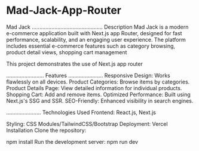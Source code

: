 # Mad-Jack-App-Router
 

Mad Jack
...............................................
Description
Mad Jack is a modern e-commerce application built with Next.js app Router, designed for fast performance, scalability, and an engaging user experience. The platform includes essential e-commerce features such as category browsing, product detail views, shopping cart management

This project demonstrates the use of Next.js app router

.........................
Features
.......................
Responsive Design: Works flawlessly on all devices.
Product Categories: Browse items by categories.
Product Details Page: View detailed information for individual products.
Shopping Cart: Add and remove items.
Optimized Performance: Built using Next.js's SSG and SSR.
SEO-Friendly: Enhanced visibility in search engines.

.......................
Technologies Used
Frontend: React.js, Next.js

Styling: CSS Modules/TailwindCSS/Bootstrap
Deployment: Vercel
Installation
Clone the repository:

npm install
Run the development server:
npm run dev



